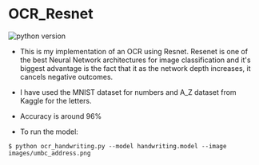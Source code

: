 # OCR_Resnet

![python version](https://img.shields.io/badge/python-3.6%2C3.7%2C3.8-blue?logo=python)

- This is my implementation of an OCR using Resnet. Resenet is one of the best Neural Network architectures for image classification and it's biggest advantage is the fact that it as the network depth increases, it cancels negative outcomes.

- I have used the MNIST dataset for numbers and A_Z dataset from Kaggle for the letters.

- Accuracy is around 96%

- To run the model:
```
$ python ocr_handwriting.py --model handwriting.model --image images/umbc_address.png
```
